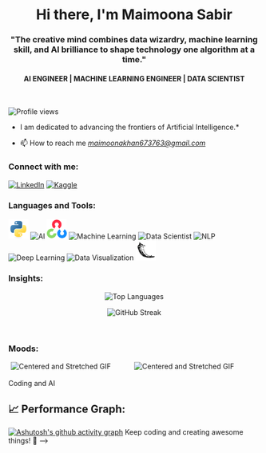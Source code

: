 <h1 align="center">Hi there, I'm Maimoona Sabir</h1>
<h3 align="center">"The creative mind combines data wizardry, machine learning skill, and AI brilliance to shape technology one algorithm at a time."</h3>
<h4 align="center">AI ENGINEER | MACHINE LEARNING ENGINEER | DATA SCIENTIST </h4>

<br/>
<p align="left"> <img src="https://komarev.com/ghpvc/?username=maimoonakhan178n&label=Profile%20views&color=fe9a00&style=flat" alt="Profile views" /> </p>


-  I am dedicated to advancing the frontiers of Artificial Intelligence.*

- 📫 How to reach me *maimoonakhan673763@gmail.com*


<h3 align="left">Connect with me:</h3>
<p align="left">
  <a href="https://www.linkedin.com/in/maimoona-sabir-725211280/" target="_blank"><img align="center" src="https://raw.githubusercontent.com/rahuldkjain/github-profile-readme-generator/master/src/images/icons/Social/linked-in-alt.svg" alt="LinkedIn" height="30" width="40" /></a>
  <a href="https://www.kaggle.com/maimoonakhan" target="_blank"><img align="center" src="https://raw.githubusercontent.com/rahuldkjain/github-profile-readme-generator/master/src/images/icons/Social/kaggle.svg" alt="Kaggle" height="30" width="40" /></a>
</p>

</p>

<h3 align="left">Languages and Tools:</h3>
<p align="left">
<img src="https://raw.githubusercontent.com/devicons/devicon/master/icons/python/python-original.svg" alt="Python" width="40" height="40"/>
<img src="https://raw.githubusercontent.com/devicons/devicon/master/icons/ai/ai-original.svg" alt="AI" width="40" height="40"/>
<img src="https://raw.githubusercontent.com/devicons/devicon/master/icons/opencv/opencv-original.svg" alt="OpenCV" width="40" height="40"/>
<img src="https://raw.githubusercontent.com/devicons/devicon/master/icons/machine-learning/machine-learning-original.svg" alt="Machine Learning" width="40" height="40"/>
<img src="https://raw.githubusercontent.com/devicons/devicon/master/icons/datascientist/datascientist-original.svg" alt="Data Scientist" width="40" height="40"/>
<img src="https://raw.githubusercontent.com/devicons/devicon/master/icons/nlp/nlp-original.svg" alt="NLP" width="40" height="40"/>
<img src="https://raw.githubusercontent.com/devicons/devicon/master/icons/deeplearning/deeplearning-original.svg" alt="Deep Learning" width="40" height="40"/>
<img src="https://www.vectorlogo.zone/logos/d3js/d3js-icon.svg" alt="Data Visualization" width="40" height="40"/>
<img src="https://raw.githubusercontent.com/devicons/devicon/master/icons/flask/flask-original.svg" alt="Flask" width="40" height="40"/>

</p>

<h3 align="left">Insights:</h3>

<p align="center"><img align="center" src="https://github-readme-stats.vercel.app/api/top-langs?username=Maimoonakhan178&show_icons=true&theme=dark&locale=en&layout=compact" alt="Top Languages" /></p>

<p align="center"><img align="center" src="https://github-readme-streak-stats.herokuapp.com/?user=Maimoonakhan178&theme=dark" alt="GitHub Streak" /></p>

<br/>
<h3 align="left">Moods:</h3>
<div style="display: flex; justify-content: center;">
  <img src="https://github.com/SohaibMuhammadKhan/SohaibMuhammadKhan/assets/129584803/9975c675-6fc7-4a6f-9557-e415d0ddc66c" alt="Centered and Stretched GIF" width="49%">
  <img src="https://github.com/SohaibMuhammadKhan/SohaibMuhammadKhan/assets/129584803/1f3ae402-99dd-4b8d-888b-e1021d4fee9f" alt="Centered and Stretched GIF" width="49%">
</div>
<br/>
Coding and AI


<h2 align="left">📈 Performance Graph:</h2>

[![Ashutosh's github activity graph](https://github-readme-activity-graph.vercel.app/graph?username=SohaibMuhammadKhan&theme=xcode&line=fe9a00&bg_color=151515&point=faffff)](https://github.com/ashutosh00710/github-readme-activity-graph)
Keep coding and creating awesome things! 🚀
-->
